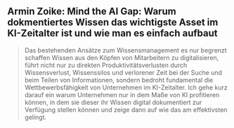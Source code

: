 ## Armin Zoike: Mind the AI Gap: Warum dokmentiertes Wissen das wichtigste Asset im KI-Zeitalter ist und wie man es einfach aufbaut

> Das bestehenden Ansätze zum Wissensmanagement es nur begrenzt schaffen Wissen aus den Köpfen von Mitarbeitern zu digitalisieren, führt nicht nur zu direkten Produktivitätsverlusten durch Wissensverlust, Wissenssilos und verlorener Zeit bei der Suche und beim Teilen von Informationen, sondern bedroht fundamental die Wettbewerbsfähigkeit von Unternehmen im KI-Zeitalter. Ich gehe kurz darauf ein warum Unternehmen nur in dem Maße von KI profitieren können, in dem sie dieser ihr Wissen digital dokumentiert zur Verfügung stellen können und zeige dann auf wie das am effektivsten gelingt.